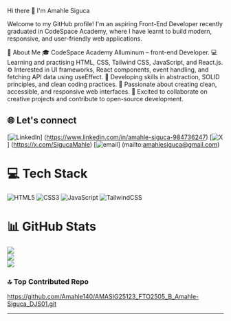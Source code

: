 Hi there 👋 I'm Amahle Siguca

Welcome to my GitHub profile!
I'm an aspiring Front-End Developer recently graduated in CodeSpace Academy, where I have  learnt to build modern, responsive, and user-friendly web applications.

🌱 About Me
🎓  CodeSpace Academy Alluminum – front-end Developer.
💻 Learning and practising HTML, CSS, Tailwind CSS, JavaScript, and React.js.
⚙️ Interested in UI frameworks, React components, event handling, and fetching API data using useEffect.
🧠 Developing skills in abstraction, SOLID principles, and clean coding practices.
🤖 Passionate about creating clean, accessible, and responsive web interfaces.
🤝 Excited to collaborate on creative projects and contribute to open-source development.


## 🌐 Let's connect 
[![LinkedIn](https://img.shields.io/badge/LinkedIn-%230077B5.svg?logo=linkedin&logoColor=white)] (https://www.linkedin.com/in/amahle-siguca-984736247) [![X](https://img.shields.io/badge/X-black.svg?logo=X&logoColor=white)] (https://x.com/SigucaMahle)  [![email](https://img.shields.io/badge/Email-D14836?logo=gmail&logoColor=white)] (mailto:amahlesiguca@gmail.com) 

# 💻 Tech Stack

![HTML5](https://img.shields.io/badge/html5-%23E34F26.svg?style=for-the-badge&logo=html5&logoColor=white) ![CSS3](https://img.shields.io/badge/css3-%231572B6.svg?style=for-the-badge&logo=css3&logoColor=white) ![JavaScript](https://img.shields.io/badge/javascript-%23323330.svg?style=for-the-badge&logo=javascript&logoColor=%23F7DF1E) ![TailwindCSS](https://img.shields.io/badge/tailwindcss-%2338B2AC.svg?style=for-the-badge&logo=tailwind-css&logoColor=white)


# 📊 GitHub Stats

![](https://github-readme-stats.vercel.app/api?username=Amahle140&theme=dark&hide_border=false&include_all_commits=false&count_private=false)<br/>
![](https://nirzak-streak-stats.vercel.app/?user=Amahle140&theme=dark&hide_border=false)<br/>
![](https://github-readme-stats.vercel.app/api/top-langs/?username=Amahle140&theme=dark&hide_border=false&include_all_commits=false&count_private=false&layout=compact)

### 🔝 Top Contributed Repo

https://github.com/Amahle140/AMASIG25123_FTO2505_B_Amahle-Siguca_DJS01.git


---

